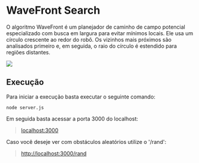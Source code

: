 # WaveFront Search
O algoritmo WaveFront é um planejador de caminho de campo potencial especializado com busca em largura para evitar mínimos locais. Ele usa um círculo crescente ao redor do robô. Os vizinhos mais próximos são analisados ​​primeiro e, em seguida, o raio do círculo é estendido para regiões distantes.

![](https://github.com/VitorMarinheiro/WaveFront-Search/blob/main/readmegif.gif)

## Execução
Para iniciar a execução basta executar o seguinte comando:

```
node server.js
```


Em seguida basta acessar a porta 3000 do localhost:

> [localhost:3000](http:localhost:3000)

Caso você deseje ver com obstáculos aleatórios utilize o '/rand':

> [http://localhost:3000/rand](http:localhost:3000/rand)
